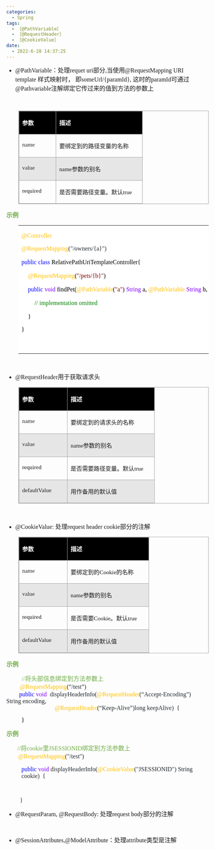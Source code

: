 ```yaml
---
categories:
  - Spring
tags:
  - ［@PathVariable］
  - ［@RequestHeader］
  - ［@CookieValue］
date:
  - 2022-6-28 14:37:25
---
```


<ul style="list-style-type:disc">
    <li><span style="font-size:12.0pt"><span
                style="font-family:&quot;Comic Sans MS&quot;">@PathVariable</span></span><span
            style="font-size:12.0pt"><span style="font-family:&quot;Microsoft YaHei UI&quot;">：处理</span></span><span
            style="font-size:12.0pt"><span style="font-family:&quot;Comic Sans MS&quot;">requet uri</span></span><span
            style="font-size:12.0pt"><span style="font-family:&quot;Microsoft YaHei UI&quot;">部分</span></span><span
            style="font-size:12.0pt"><span style="font-family:&quot;Comic Sans MS&quot;">,</span></span><span
            style="font-size:12.0pt"><span style="font-family:&quot;Microsoft YaHei UI&quot;">当使用</span></span><span
            style="font-size:12.0pt"><span style="font-family:&quot;Comic Sans MS&quot;">@RequestMapping URI template
            </span></span><span style="font-size:12.0pt"><span style="font-family:&quot;Microsoft YaHei UI&quot;">样式映射时，
                即</span></span><span style="font-size:12.0pt"><span
                style="font-family:&quot;Comic Sans MS&quot;">someUrl/{paramId}, </span></span><span
            style="font-size:12.0pt"><span style="font-family:&quot;Microsoft YaHei UI&quot;">这时的</span></span><span
            style="font-size:12.0pt"><span style="font-family:&quot;Comic Sans MS&quot;">paramId</span></span><span
            style="font-size:12.0pt"><span style="font-family:&quot;Microsoft YaHei UI&quot;">可通过</span></span><span
            style="font-size:12.0pt"><span style="font-family:&quot;Comic Sans MS&quot;">
                @Pathvariable</span></span><span style="font-size:12.0pt"><span
                style="font-family:&quot;Microsoft YaHei UI&quot;">注解绑定它传过来的值到方法的参数上</span></span></li>
</ul>
<p><span style="font-size:12.0pt"><span style="font-family:&quot;Microsoft YaHei UI&quot;"><span
                style="color:#24292e">&nbsp;</span></span></span></p>
<table summary="" cellspacing="0"
    style="border-collapse:collapse; border-color:#a3a3a3; border-style:solid; border-width:1px; margin-left:32px"
    class=" cke_show_border">
    <tbody>
        <tr>
            <td
                style="background-color:black; border-bottom:1px solid #a3a3a3; border-left:1px solid #a3a3a3; border-right:1px solid #a3a3a3; border-top:1px solid #a3a3a3; vertical-align:top; width:.827in">
                <p><span style="font-size:11.5pt"><span style="font-family:&quot;Microsoft YaHei UI&quot;"><span
                                style="color:white"><strong>参数</strong></span></span></span></p>
            </td>
            <td
                style="background-color:black; border-bottom:1px solid #a3a3a3; border-left:1px solid #a3a3a3; border-right:1px solid #a3a3a3; border-top:1px solid #a3a3a3; vertical-align:top; width:2.1604in">
                <p><span style="font-size:11.5pt"><span style="font-family:&quot;Microsoft YaHei UI&quot;"><span
                                style="color:white"><strong>描述</strong></span></span></span></p>
            </td>
        </tr>
        <tr>
            <td
                style="border-bottom:1px solid #a3a3a3; border-left:1px solid #a3a3a3; border-right:1px solid #a3a3a3; border-top:1px solid #a3a3a3; vertical-align:top; width:.827in">
                <p><span style="font-size:11.5pt"><span style="font-family:&quot;Comic Sans MS&quot;"><span
                                style="color:#24292e">name</span></span></span></p>
            </td>
            <td
                style="border-bottom:1px solid #a3a3a3; border-left:1px solid #a3a3a3; border-right:1px solid #a3a3a3; border-top:1px solid #a3a3a3; vertical-align:top; width:2.1604in">
                <p><span style="font-size:11.5pt"><span
                            style="font-family:&quot;Microsoft YaHei UI&quot;">要绑定到的路径变量的名称</span></span></p>
            </td>
        </tr>
        <tr>
            <td
                style="background-color:#e7e6e6; border-bottom:1px solid #a3a3a3; border-left:1px solid #a3a3a3; border-right:1px solid #a3a3a3; border-top:1px solid #a3a3a3; vertical-align:top; width:.827in">
                <p><span style="font-size:11.5pt"><span style="font-family:&quot;Comic Sans MS&quot;"><span
                                style="color:#24292e">value</span></span></span></p>
            </td>
            <td
                style="background-color:#e7e6e6; border-bottom:1px solid #a3a3a3; border-left:1px solid #a3a3a3; border-right:1px solid #a3a3a3; border-top:1px solid #a3a3a3; vertical-align:top; width:2.1604in">
                <p><span style="font-size:11.5pt"><span style="font-family:&quot;Comic Sans MS&quot;">name</span><span
                            style="font-family:&quot;Microsoft YaHei UI&quot;">参数的别名</span></span></p>
            </td>
        </tr>
        <tr>
            <td
                style="border-bottom:1px solid #a3a3a3; border-left:1px solid #a3a3a3; border-right:1px solid #a3a3a3; border-top:1px solid #a3a3a3; vertical-align:top; width:.8458in">
                <p><span style="font-size:11.5pt"><span
                            style="font-family:&quot;Comic Sans MS&quot;">required</span></span></p>
            </td>
            <td
                style="border-bottom:1px solid #a3a3a3; border-left:1px solid #a3a3a3; border-right:1px solid #a3a3a3; border-top:1px solid #a3a3a3; vertical-align:top; width:2.2104in">
                <p><span style="font-size:11.5pt"><span
                            style="font-family:&quot;Microsoft YaHei UI&quot;">是否需要路径变量。默认</span><span
                            style="font-family:&quot;Comic Sans MS&quot;">true</span></span></p>
            </td>
        </tr>
    </tbody>
</table>
<p><span style="font-size:12.0pt"><span style="font-family:&quot;Microsoft YaHei UI&quot;"><span
                style="color:#70ad47"><strong>示例</strong></span></span></span></p>
<table summary="" cellspacing="0"
    style="border-collapse:collapse; border-color:#a3a3a3; border-style:solid; border-width:0px; margin-left:32px"
    class=" cke_show_border">
    <tbody>
        <tr>
            <td
                style="background-color:white; border-bottom:0px; border-left:0px; border-right:0px; border-top:0px; vertical-align:top; width:7.2722in">
                <p><span style="font-size:12.0pt"><span style="font-family:&quot;Comic Sans MS&quot;"><span
                                style="color:#ffc000">@Controller</span></span></span></p>
                <p><span style="font-size:12.0pt"><span style="font-family:&quot;Comic Sans MS&quot;"><span
                                style="color:#ffc000">@RequestMapping</span><span style="color:#24292e">("/owners/{a}")
                            </span></span></span></p>
                <p><span style="font-size:12.0pt"><span style="font-family:&quot;Comic Sans MS&quot;"><span
                                style="color:blue">public</span></span>&nbsp;<span
                            style="font-family:&quot;Comic Sans MS&quot;"><span
                                style="color:blue">class</span></span>&nbsp;<span
                            style="font-family:&quot;Comic Sans MS&quot;"><span
                                style="color:black">RelativePathUriTemplateController{</span></span></span></p>
                <p><span style="font-size:12.0pt">&nbsp;&nbsp;&nbsp;&nbsp;<span
                            style="font-family:&quot;Comic Sans MS&quot;"><span
                                style="color:#ffc000">@RequestMapping</span></span><span
                            style="font-family:&quot;Comic Sans MS&quot;"><span style="color:black">(</span></span><span
                            style="font-family:&quot;Comic Sans MS&quot;"><span
                                style="color:maroon">"/pets/{b}"</span></span><span
                            style="font-family:&quot;Comic Sans MS&quot;"><span
                                style="color:black">)</span></span></span></p>
                <p><span style="font-size:12.0pt">&nbsp;&nbsp;&nbsp;&nbsp;<span
                            style="font-family:&quot;Comic Sans MS&quot;"><span
                                style="color:blue">public</span></span>&nbsp;<span
                            style="font-family:&quot;Comic Sans MS&quot;"><span
                                style="color:#8000ff">void</span></span>&nbsp;<span
                            style="font-family:&quot;Comic Sans MS&quot;"><span
                                style="color:black">findPet(</span></span><span
                            style="font-family:&quot;Comic Sans MS&quot;"><span
                                style="color:#ffc000">@PathVariable</span></span><span
                            style="font-family:&quot;Comic Sans MS&quot;"><span style="color:black">(</span></span><span
                            style="font-family:&quot;Comic Sans MS&quot;"><span
                                style="color:maroon">"a"</span></span><span
                            style="font-family:&quot;Comic Sans MS&quot;"><span
                                style="color:black">)</span></span>&nbsp;<span
                            style="font-family:&quot;Comic Sans MS&quot;"><span
                                style="color:#8000ff">String</span></span>&nbsp;<span
                            style="font-family:&quot;Comic Sans MS&quot;"><span
                                style="color:black">a,</span></span>&nbsp;<span
                            style="font-family:&quot;Comic Sans MS&quot;"><span
                                style="color:#ffc000">@PathVariable</span></span>&nbsp;<span
                            style="font-family:&quot;Comic Sans MS&quot;"><span
                                style="color:#8000ff">String</span></span>&nbsp;<span
                            style="font-family:&quot;Comic Sans MS&quot;"><span
                                style="color:black">b,</span></span>&nbsp;<span
                            style="font-family:&quot;Comic Sans MS&quot;"><span
                                style="color:black">Model</span></span>&nbsp;<span
                            style="font-family:&quot;Comic Sans MS&quot;"><span
                                style="color:black">model)</span></span>&nbsp;<span
                            style="font-family:&quot;Comic Sans MS&quot;"><span
                                style="color:black">{</span></span></span></p>
                <p><span style="font-size:12.0pt">&nbsp;&nbsp;&nbsp;&nbsp;&nbsp;&nbsp;&nbsp;&nbsp;<span
                            style="font-family:&quot;Comic Sans MS&quot;"><span
                                style="color:green">//</span></span>&nbsp;<span
                            style="font-family:&quot;Comic Sans MS&quot;"><span
                                style="color:green">implementation</span></span>&nbsp;<span
                            style="font-family:&quot;Comic Sans MS&quot;"><span
                                style="color:green">omitted</span></span>&nbsp;&nbsp;&nbsp;&nbsp;&nbsp;</span></p>
                <p><span style="font-size:12.0pt"><span style="color:black">&nbsp;&nbsp;&nbsp;&nbsp;<span
                                style="font-family:&quot;Comic Sans MS&quot;">}</span></span></span></p>
                <p><span style="font-size:12.0pt"><span style="font-family:&quot;Comic Sans MS&quot;"><span
                                style="color:black">}</span></span></span></p>
                <p><span style="font-size:12.0pt"><span style="font-family:&quot;Comic Sans MS&quot;"><span
                                style="color:black">&nbsp;</span></span></span></p>
            </td>
        </tr>
    </tbody>
</table>
<p><span style="font-size:12.0pt"><span style="font-family:&quot;Comic Sans MS&quot;"><span
                style="color:#24292e">&nbsp;</span></span></span></p>
<ul style="list-style-type:disc">
    <li><span style="font-size:12.0pt"><span
                style="font-family:&quot;Comic Sans MS&quot;">@RequestHeader</span></span><span
            style="font-size:12.0pt"><span style="font-family:&quot;Microsoft YaHei UI&quot;">用于获取请求头</span></span></li>
</ul>
<table summary="" cellspacing="0"
    style="border-collapse:collapse; border-color:#a3a3a3; border-style:solid; border-width:1px; margin-left:32px"
    class=" cke_show_border">
    <tbody>
        <tr>
            <td
                style="background-color:black; border-bottom:1px solid #a3a3a3; border-left:1px solid #a3a3a3; border-right:1px solid #a3a3a3; border-top:1px solid #a3a3a3; vertical-align:top; width:1.1395in">
                <p><span style="font-size:11.5pt"><span style="font-family:&quot;Microsoft YaHei UI&quot;"><span
                                style="color:white"><strong>参数</strong></span></span></span></p>
            </td>
            <td
                style="background-color:black; border-bottom:1px solid #a3a3a3; border-left:1px solid #a3a3a3; border-right:1px solid #a3a3a3; border-top:1px solid #a3a3a3; vertical-align:top; width:2.1604in">
                <p><span style="font-size:11.5pt"><span style="font-family:&quot;Microsoft YaHei UI&quot;"><span
                                style="color:white"><strong>描述</strong></span></span></span></p>
            </td>
        </tr>
        <tr>
            <td
                style="border-bottom:1px solid #a3a3a3; border-left:1px solid #a3a3a3; border-right:1px solid #a3a3a3; border-top:1px solid #a3a3a3; vertical-align:top; width:1.1395in">
                <p><span style="font-size:11.5pt"><span style="font-family:&quot;Comic Sans MS&quot;"><span
                                style="color:#24292e">name</span></span></span></p>
            </td>
            <td
                style="border-bottom:1px solid #a3a3a3; border-left:1px solid #a3a3a3; border-right:1px solid #a3a3a3; border-top:1px solid #a3a3a3; vertical-align:top; width:2.1604in">
                <p><span style="font-size:11.5pt"><span
                            style="font-family:&quot;Microsoft YaHei UI&quot;">要绑定到的请求头的名称</span></span></p>
            </td>
        </tr>
        <tr>
            <td
                style="background-color:#e7e6e6; border-bottom:1px solid #a3a3a3; border-left:1px solid #a3a3a3; border-right:1px solid #a3a3a3; border-top:1px solid #a3a3a3; vertical-align:top; width:1.1395in">
                <p><span style="font-size:11.5pt"><span style="font-family:&quot;Comic Sans MS&quot;"><span
                                style="color:#24292e">value</span></span></span></p>
            </td>
            <td
                style="background-color:#e7e6e6; border-bottom:1px solid #a3a3a3; border-left:1px solid #a3a3a3; border-right:1px solid #a3a3a3; border-top:1px solid #a3a3a3; vertical-align:top; width:2.1604in">
                <p><span style="font-size:11.5pt"><span style="font-family:&quot;Comic Sans MS&quot;">name</span><span
                            style="font-family:&quot;Microsoft YaHei UI&quot;">参数的别名</span></span></p>
            </td>
        </tr>
        <tr>
            <td
                style="border-bottom:1px solid #a3a3a3; border-left:1px solid #a3a3a3; border-right:1px solid #a3a3a3; border-top:1px solid #a3a3a3; vertical-align:top; width:1.1395in">
                <p><span style="font-size:11.5pt"><span
                            style="font-family:&quot;Comic Sans MS&quot;">required</span></span></p>
            </td>
            <td
                style="border-bottom:1px solid #a3a3a3; border-left:1px solid #a3a3a3; border-right:1px solid #a3a3a3; border-top:1px solid #a3a3a3; vertical-align:top; width:2.2298in">
                <p><span style="font-size:11.5pt"><span
                            style="font-family:&quot;Microsoft YaHei UI&quot;">是否需要路径变量。默认</span><span
                            style="font-family:&quot;Comic Sans MS&quot;">true</span></span></p>
            </td>
        </tr>
        <tr>
            <td
                style="background-color:#e7e6e6; border-bottom:1px solid #a3a3a3; border-left:1px solid #a3a3a3; border-right:1px solid #a3a3a3; border-top:1px solid #a3a3a3; vertical-align:top; width:1.159in">
                <p><span style="font-size:11.5pt"><span
                            style="font-family:&quot;Comic Sans MS&quot;">defaultValue</span></span></p>
            </td>
            <td
                style="background-color:#e7e6e6; border-bottom:1px solid #a3a3a3; border-left:1px solid #a3a3a3; border-right:1px solid #a3a3a3; border-top:1px solid #a3a3a3; vertical-align:top; width:2.1409in">
                <p><span style="font-size:11.5pt"><span
                            style="font-family:&quot;Microsoft YaHei UI&quot;">用作备用的默认值</span></span></p>
            </td>
        </tr>
    </tbody>
</table>
<p><span style="font-size:12.0pt"><span style="font-family:SimSun">&nbsp;</span></span></p>
<ul style="list-style-type:disc">
    <li><span style="font-size:12.0pt"><span style="font-family:&quot;Comic Sans MS&quot;">@CookieValue:
            </span></span><span style="font-size:12.0pt"><span
                style="font-family:&quot;Microsoft YaHei UI&quot;">处理</span></span><span style="font-size:12.0pt"><span
                style="font-family:&quot;Comic Sans MS&quot;">request header</span></span><span
            style="font-size:12.0pt"><span style="font-family:&quot;Comic Sans MS&quot;"> cookie</span></span><span
            style="font-size:12.0pt"><span style="font-family:&quot;Microsoft YaHei UI&quot;">部分的注解</span></span></li>
</ul>
<table summary="" cellspacing="0"
    style="border-collapse:collapse; border-color:#a3a3a3; border-style:solid; border-width:1px; margin-left:32px"
    class=" cke_show_border">
    <tbody>
        <tr>
            <td
                style="background-color:black; border-bottom:1px solid #a3a3a3; border-left:1px solid #a3a3a3; border-right:1px solid #a3a3a3; border-top:1px solid #a3a3a3; vertical-align:top; width:1.1395in">
                <p><span style="font-size:11.5pt"><span style="font-family:&quot;Microsoft YaHei UI&quot;"><span
                                style="color:white"><strong>参数</strong></span></span></span></p>
            </td>
            <td
                style="background-color:black; border-bottom:1px solid #a3a3a3; border-left:1px solid #a3a3a3; border-right:1px solid #a3a3a3; border-top:1px solid #a3a3a3; vertical-align:top; width:2.0041in">
                <p><span style="font-size:11.5pt"><span style="font-family:&quot;Microsoft YaHei UI&quot;"><span
                                style="color:white"><strong>描述</strong></span></span></span></p>
            </td>
        </tr>
        <tr>
            <td
                style="border-bottom:1px solid #a3a3a3; border-left:1px solid #a3a3a3; border-right:1px solid #a3a3a3; border-top:1px solid #a3a3a3; vertical-align:top; width:1.1395in">
                <p><span style="font-size:11.5pt"><span style="font-family:&quot;Comic Sans MS&quot;"><span
                                style="color:#24292e">name</span></span></span></p>
            </td>
            <td
                style="border-bottom:1px solid #a3a3a3; border-left:1px solid #a3a3a3; border-right:1px solid #a3a3a3; border-top:1px solid #a3a3a3; vertical-align:top; width:2.0041in">
                <p><span style="font-size:11.5pt"><span
                            style="font-family:&quot;Microsoft YaHei UI&quot;">要绑定到的</span><span
                            style="font-family:&quot;Comic Sans MS&quot;">Cookie</span><span
                            style="font-family:&quot;Microsoft YaHei UI&quot;">的名称</span></span></p>
            </td>
        </tr>
        <tr>
            <td
                style="background-color:#e7e6e6; border-bottom:1px solid #a3a3a3; border-left:1px solid #a3a3a3; border-right:1px solid #a3a3a3; border-top:1px solid #a3a3a3; vertical-align:top; width:1.1395in">
                <p><span style="font-size:11.5pt"><span style="font-family:&quot;Comic Sans MS&quot;"><span
                                style="color:#24292e">value</span></span></span></p>
            </td>
            <td
                style="background-color:#e7e6e6; border-bottom:1px solid #a3a3a3; border-left:1px solid #a3a3a3; border-right:1px solid #a3a3a3; border-top:1px solid #a3a3a3; vertical-align:top; width:2.0041in">
                <p><span style="font-size:11.5pt"><span style="font-family:&quot;Comic Sans MS&quot;">name</span><span
                            style="font-family:&quot;Microsoft YaHei UI&quot;">参数的别名</span></span></p>
            </td>
        </tr>
        <tr>
            <td
                style="border-bottom:1px solid #a3a3a3; border-left:1px solid #a3a3a3; border-right:1px solid #a3a3a3; border-top:1px solid #a3a3a3; vertical-align:top; width:1.1395in">
                <p><span style="font-size:11.5pt"><span
                            style="font-family:&quot;Comic Sans MS&quot;">required</span></span></p>
            </td>
            <td
                style="border-bottom:1px solid #a3a3a3; border-left:1px solid #a3a3a3; border-right:1px solid #a3a3a3; border-top:1px solid #a3a3a3; vertical-align:top; width:2.0736in">
                <p><span style="font-size:11.5pt"><span
                            style="font-family:&quot;Microsoft YaHei UI&quot;">是否需要</span><span
                            style="font-family:&quot;Comic Sans MS&quot;">Cookie</span><span
                            style="font-family:&quot;Microsoft YaHei UI&quot;">。默认</span><span
                            style="font-family:&quot;Comic Sans MS&quot;">true</span></span></p>
            </td>
        </tr>
        <tr>
            <td
                style="background-color:#e7e6e6; border-bottom:1px solid #a3a3a3; border-left:1px solid #a3a3a3; border-right:1px solid #a3a3a3; border-top:1px solid #a3a3a3; vertical-align:top; width:1.159in">
                <p><span style="font-size:11.5pt"><span
                            style="font-family:&quot;Comic Sans MS&quot;">defaultValue</span></span></p>
            </td>
            <td
                style="background-color:#e7e6e6; border-bottom:1px solid #a3a3a3; border-left:1px solid #a3a3a3; border-right:1px solid #a3a3a3; border-top:1px solid #a3a3a3; vertical-align:top; width:1.9847in">
                <p><span style="font-size:11.5pt"><span
                            style="font-family:&quot;Microsoft YaHei UI&quot;">用作备用的默认值</span></span></p>
            </td>
        </tr>
    </tbody>
</table>
<p><span style="font-size:12.0pt"><span style="font-family:&quot;Microsoft YaHei UI&quot;"><span
                style="color:#70ad47"><strong>示例</strong></span></span></span></p>
<p><span style="font-size:12.0pt">&nbsp; &nbsp; &nbsp; &nbsp; &nbsp;<span
            style="font-family:&quot;Comic Sans MS&quot;"><span style="color:#70ad47">//</span></span><span
            style="font-family:&quot;Microsoft YaHei UI&quot;"><span
                style="color:#70ad47">将头部信息绑定到方法参数上</span></span><br>&nbsp;&nbsp;&nbsp; &nbsp;&nbsp;&nbsp;&nbsp;<span
            style="font-family:&quot;Comic Sans MS&quot;"><span style="color:#ffc000">@RequestMapping</span></span><span
            style="font-family:&quot;Comic Sans MS&quot;"><span style="color:#24292e">(</span></span><span
            style="font-family:&quot;Microsoft YaHei UI&quot;"><span style="color:#24292e">“</span></span><span
            style="font-family:&quot;Comic Sans MS&quot;"><span style="color:#24292e">/test</span></span><span
            style="font-family:&quot;Microsoft YaHei UI&quot;"><span style="color:#24292e">”</span></span><span
            style="font-family:&quot;Comic Sans MS&quot;"><span
                style="color:#24292e">)&nbsp;&nbsp;<br>&nbsp;&nbsp;&nbsp; </span></span>&nbsp;&nbsp;&nbsp;&nbsp;<span
            style="font-family:&quot;Comic Sans MS&quot;"><span style="color:blue">public</span></span>&nbsp;<span
            style="font-family:&quot;Comic Sans MS&quot;"><span style="color:#8000ff">void</span></span>&nbsp;<span
            style="font-family:&quot;Comic Sans MS&quot;"><span style="color:#24292e">
                displayHeaderInfo(</span></span><span style="font-family:&quot;Comic Sans MS&quot;"><span
                style="color:#ffc000">@RequestHeader</span></span><span
            style="font-family:&quot;Comic Sans MS&quot;"><span style="color:#24292e">(</span></span><span
            style="font-family:&quot;Microsoft YaHei UI&quot;"><span style="color:#24292e">“</span></span><span
            style="font-family:&quot;Comic Sans MS&quot;"><span style="color:#24292e">Accept-Encoding</span></span><span
            style="font-family:&quot;Microsoft YaHei UI&quot;"><span style="color:#24292e">”</span></span><span
            style="font-family:&quot;Comic Sans MS&quot;"><span style="color:#24292e">) String
                encoding,&nbsp;&nbsp;<br>&nbsp;&nbsp;&nbsp;&nbsp;&nbsp;&nbsp;&nbsp;&nbsp;&nbsp;&nbsp;&nbsp;&nbsp;&nbsp;&nbsp;&nbsp;&nbsp;&nbsp;&nbsp;&nbsp;&nbsp;&nbsp;&nbsp;&nbsp;&nbsp;&nbsp;&nbsp;&nbsp;&nbsp;&nbsp;&nbsp;&nbsp;
            </span></span><span style="font-family:&quot;Comic Sans MS&quot;"><span
                style="color:#ffc000">@RequestHeader</span></span><span
            style="font-family:&quot;Comic Sans MS&quot;"><span style="color:#24292e">(</span></span><span
            style="font-family:&quot;Microsoft YaHei UI&quot;"><span style="color:#24292e">“</span></span><span
            style="font-family:&quot;Comic Sans MS&quot;"><span style="color:#24292e">Keep-Alive</span></span><span
            style="font-family:&quot;Microsoft YaHei UI&quot;"><span style="color:#24292e">”</span></span><span
            style="font-family:&quot;Comic Sans MS&quot;"><span style="color:#24292e">)long keepAlive)&nbsp;
                {&nbsp;&nbsp; </span></span></span></p>
<p style="margin-left: 40px;"><span style="font-size:12.0pt"><span style="font-family:&quot;Comic Sans MS&quot;"><span
                style="color:black">}</span></span></span></p>
<p><span style="font-size:12.0pt"><span style="font-family:&quot;Microsoft YaHei UI&quot;"><span
                style="color:#70ad47"><strong>示例</strong></span></span></span></p>
<p><span style="font-size:12.0pt">&nbsp; <span style="font-family:&quot;Comic Sans MS&quot;"><span
                style="color:#70ad47">&nbsp; &nbsp; &nbsp;//</span></span><span
            style="font-family:&quot;Microsoft YaHei UI&quot;"><span style="color:#70ad47">将</span></span><span
            style="font-family:&quot;Comic Sans MS&quot;"><span style="color:#70ad47">cookie</span></span><span
            style="font-family:&quot;Microsoft YaHei UI&quot;"><span style="color:#70ad47">里</span></span><span
            style="font-family:&quot;Comic Sans MS&quot;"><span style="color:#70ad47">JSESSIONID</span></span><span
            style="font-family:&quot;Microsoft YaHei UI&quot;"><span
                style="color:#70ad47">绑定到方法参数上</span></span><br>&nbsp;&nbsp;&nbsp; &nbsp;&nbsp;&nbsp;<span
            style="font-family:&quot;Comic Sans MS&quot;"><span style="color:#ffc000">@RequestMapping</span></span><span
            style="font-family:&quot;Comic Sans MS&quot;"><span style="color:#24292e">("/test")&nbsp;
            </span></span></span></p>
<p style="margin-left: 40px;"><span style="font-size:12.0pt"><span style="font-family:&quot;Comic Sans MS&quot;"><span
                style="color:blue">public</span></span>&nbsp;<span style="font-family:&quot;Comic Sans MS&quot;"><span
                style="color:#8000ff">void</span></span><span style="font-family:&quot;Comic Sans MS&quot;"><span
                style="color:#24292e"> displayHeaderInfo(</span></span><span
            style="font-family:&quot;Comic Sans MS&quot;"><span style="color:#ffc000">@CookieValue</span></span><span
            style="font-family:&quot;Comic Sans MS&quot;"><span style="color:#24292e">("JSESSIONID") String
                cookie)&nbsp; { </span></span></span></p>
<p><span style="font-size:12.0pt"><span style="font-family:&quot;Comic Sans MS&quot;"><span
                style="color:#24292e">&nbsp;</span></span></span></p>
<p style="margin-left:36px"><span style="font-size:12.0pt"><span style="font-family:&quot;Comic Sans MS&quot;"><span
                style="color:#24292e">}</span></span></span></p>
<ul style="list-style-type:disc">
    <li><span style="font-size:12.0pt"><span style="font-family:&quot;Comic Sans MS&quot;">@RequestParam, @RequestBody:
            </span></span><span style="font-size:12.0pt"><span
                style="font-family:&quot;Microsoft YaHei UI&quot;">处理</span></span><span style="font-size:12.0pt"><span
                style="font-family:&quot;Comic Sans MS&quot;">request body</span></span><span
            style="font-size:12.0pt"><span style="font-family:&quot;Microsoft YaHei UI&quot;">部分的注解</span></span></li>
</ul>
<p><span style="font-size:12.0pt"><span style="font-family:&quot;Microsoft YaHei UI&quot;"></span></span><br></p>
<ul style="list-style-type:disc">
    <li><span style="font-size:12.0pt"><span
                style="font-family:&quot;Comic Sans MS&quot;">@SessionAttributes,@ModelAttribute</span></span><span
            style="font-size:12.0pt"><span style="font-family:&quot;Microsoft YaHei UI&quot;">：处理</span></span><span
            style="font-size:12.0pt"><span style="font-family:&quot;Comic Sans MS&quot;">attribute</span></span><span
            style="font-size:12.0pt"><span style="font-family:&quot;Microsoft YaHei UI&quot;">类型是注解</span></span></li>
</ul>
